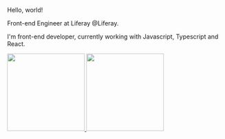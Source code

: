 Hello, world! 

Front-end Engineer at Liferay @Liferay.

I'm front-end developer, currently working with Javascript, Typescript and React. 

<div>
  <a href="https://github.com/joanagrego">
  <img height="180em" src="https://github-readme-stats.vercel.app/api?username=joanagrego&show_icons=true&theme=radical&include_all_commits=true&count_private=true"/>
  <img height="180em" src="https://github-readme-stats.vercel.app/api/top-langs/?username=joanagrego&layout=compact&langs_count=7&theme=radical"/>
</div>

<!---
joanagrego/joanagrego is a ✨ special ✨ repository because its `README.md` (this file) appears on your GitHub profile.
You can click the Preview link to take a look at your changes.
--->

